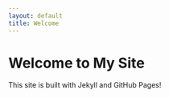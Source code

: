```yaml
---
layout: default
title: Welcome
---
```


# Welcome to My Site

This site is built with Jekyll and GitHub Pages!
